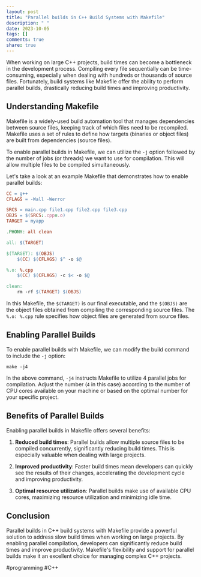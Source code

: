 ```yaml
---
layout: post
title: "Parallel builds in C++ Build Systems with Makefile"
description: " "
date: 2023-10-05
tags: []
comments: true
share: true
---
```


When working on large C++ projects, build times can become a bottleneck in the development process. Compiling every file sequentially can be time-consuming, especially when dealing with hundreds or thousands of source files. Fortunately, build systems like Makefile offer the ability to perform parallel builds, drastically reducing build times and improving productivity.

## Understanding Makefile

Makefile is a widely-used build automation tool that manages dependencies between source files, keeping track of which files need to be recompiled. Makefile uses a set of rules to define how targets (binaries or object files) are built from dependencies (source files).

To enable parallel builds in Makefile, we can utilize the `-j` option followed by the number of jobs (or threads) we want to use for compilation. This will allow multiple files to be compiled simultaneously.

Let's take a look at an example Makefile that demonstrates how to enable parallel builds:

```makefile
CC = g++
CFLAGS = -Wall -Werror

SRCS = main.cpp file1.cpp file2.cpp file3.cpp
OBJS = $(SRCS:.cpp=.o)
TARGET = myapp

.PHONY: all clean

all: $(TARGET)

$(TARGET): $(OBJS)
    $(CC) $(CFLAGS) $^ -o $@

%.o: %.cpp
    $(CC) $(CFLAGS) -c $< -o $@

clean:
    rm -rf $(TARGET) $(OBJS)
```

In this Makefile, the `$(TARGET)` is our final executable, and the `$(OBJS)` are the object files obtained from compiling the corresponding source files. The `%.o: %.cpp` rule specifies how object files are generated from source files.

## Enabling Parallel Builds

To enable parallel builds with Makefile, we can modify the build command to include the `-j` option:

```shell
make -j4
```

In the above command, `-j4` instructs Makefile to utilize 4 parallel jobs for compilation. Adjust the number (`4` in this case) according to the number of CPU cores available on your machine or based on the optimal number for your specific project.

## Benefits of Parallel Builds

Enabling parallel builds in Makefile offers several benefits:

1. **Reduced build times**: Parallel builds allow multiple source files to be compiled concurrently, significantly reducing build times. This is especially valuable when dealing with large projects.

2. **Improved productivity**: Faster build times mean developers can quickly see the results of their changes, accelerating the development cycle and improving productivity.

3. **Optimal resource utilization**: Parallel builds make use of available CPU cores, maximizing resource utilization and minimizing idle time.

## Conclusion

Parallel builds in C++ build systems with Makefile provide a powerful solution to address slow build times when working on large projects. By enabling parallel compilation, developers can significantly reduce build times and improve productivity. Makefile's flexibility and support for parallel builds make it an excellent choice for managing complex C++ projects.

#programming #C++